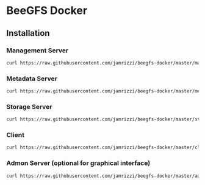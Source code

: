 # BeeGFS Docker

## Installation

### Management Server
```sh
curl https://raw.githubusercontent.com/jamrizzi/beegfs-docker/master/management-install.sh && sudo bash management-install.sh
```

### Metadata Server
```sh
curl https://raw.githubusercontent.com/jamrizzi/beegfs-docker/master/metadata-install.sh && sudo bash metadata-install.sh
```

### Storage Server
```sh
curl https://raw.githubusercontent.com/jamrizzi/beegfs-docker/master/storage-install.sh && sudo bash storage-install.sh
```

### Client
```sh
curl https://raw.githubusercontent.com/jamrizzi/beegfs-docker/master/client-install.sh && sudo bash client-install.sh
```

### Admon Server (optional for graphical interface)
```sh
curl https://raw.githubusercontent.com/jamrizzi/beegfs-docker/master/admon-install.sh && sudo bash admon-install.sh
```
